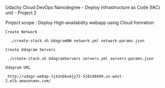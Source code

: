 
Udacity Cloud DevOps Nanodegree - Deploy Infrastructure as Code (IAC) unit - Project 2


  Project scope : Deploy High-availability webapp using Cloud fomration
  
    Create Network
  
      ./create-stack.sh UdagramNW network.yml network-params.json
  
    Create Udagram Servers
  
     ./create-stack.sh UdagramServers servers.yml servers-params.json
     
    Udagram URL
     
     http://udagr-webap-1j41nbbu4jy72-510148499.us-west-2.elb.amazonaws.com/
  
  
